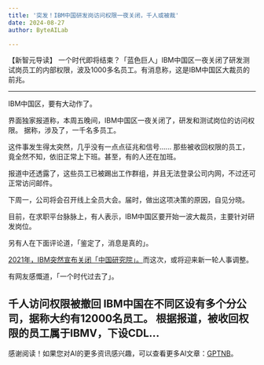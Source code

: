 ```yaml
---
title: '突发！IBM中国研发岗访问权限一夜关闭，千人或被裁'
date: 2024-08-27
author: ByteAILab

---
```


【新智元导读】
一个时代即将结束？「蓝色巨人」IBM中国区一夜关闭了研发测试岗员工的内部权限，波及1000多名员工。有消息称，这是IBM中国区大裁员的前兆。

---


IBM中国区，要有大动作了。

界面独家报道称，本周五晚间，IBM中国区一夜关闭了，研发和测试岗位的访问权限。
据称，涉及了，一千名多员工。

这件事发生得太突然，几乎没有一点点征兆和信号......
那些被收回权限的员工，竟全然不知，依旧正常上下班。甚至，有的人还在加班。

报道中还透露了，这些员工已被踢出工作群组，并且无法登录公司内网，不过还可正常访问邮件。

下周一，公司将会召开线上全员大会。届时，做出这项决策的原因，自见分晓。

目前，在求职平台脉脉上，有人表示，IBM中国区要开始一波大裁员，主要针对研发岗位。

另有人在下面评论道，「鉴定了，消息是真的」。

[2021年，IBM突然宣布关闭「中国研究院」。](http://mp.weixin.qq.com/s?__biz=MzI3MTA0MTk1MA==&mid=2652096353&idx=1&sn=9b34b0c03288e6de57b9325b1f74f97f&chksm=f120b390c6573a86750e9e8d16f12f90b3d419cbc8bf1953b4f7ca5f5ac3aee3e2e959a5652c&scene=21#wechat_redirect)而这次，或将迎来新一轮人事调整。

有网友感慨道，「一个时代过去了」。

**千人访问权限被撤回**
IBM中国在不同区设有多个分公司，据称大约有12000名员工。
根据报道，被收回权限的员工属于IBMV，下设CDL...
---
感谢阅读！如果您对AI的更多资讯感兴趣，可以查看更多AI文章：[GPTNB](https://gptnb.com)。